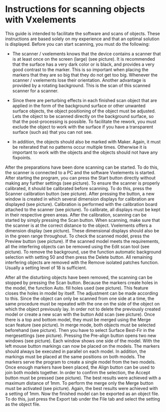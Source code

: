 # Instructions for scanning objects with Vxelements 

This guide is intended to facilitate the software and scans of objects. These instructions are based solely on my experience and that an optimal solution is displayed. Before you can start scanning, you must do the following: 

 * The scanner / vxelements knows that the device contains a scanner that is at least once on the screen (large) (see picture). It is recommended that the surface has a very dark color or is black, and provides a very good contrast to the marker. This is so important when placing the markers that they are so big that they do not get too big. Whenever the scanner / vxelements lose their orientation. Another advantage is provided by a rotating background. This is the scan of this scanned scanner for a scanner.

 * Since there are perturbing effects in each finished scan object that are applied in the form of the background surface or other unwanted surface objects, the object positioning of the object must be adjusted. Lets the object to be scanned directly on the background surface, so that the post-processing is possible. To facilitate the rework, you must exclude the object to work with the surface if you have a transparent surface (such as) that you can not see. 

 * In addition, the objects should also be marked with Maker. Again, it must be reiterated that no patterns occur multiple times. Otherwise it is important to work
with the objects and the objects should not have any fixpoints. 

After the preparations have been done scanning can be started. To do this, the scanner is connected to a PC and the software Vxelements is started. After starting the program, you can press the Start button directly without making any further settings (see picture).
To ensure the scanner is properly calibrated, it should be calibrated before scanning. To do this, press the Scanner calibration button (see picture). After pressing the button, a new window is created in which several dimension displays for calibration are displayed (see picture). Calibration is performed with the calibration board attached to the scanner (see picture). To calibrate, all displays must be kept in their respective green areas.
After the calibration, scanning can be started by simply pressing the Scan button. When scanning, make sure that the scanner is at the correct distance to the object. Vxelements offers a dimension display (see picture). These dimensional displays should also be in the green range throughout. To check the scanned model, press the Preview button (see picture).
If the scanned model meets the requirements, all the interfering objects can be removed using the Edit scan tool (see picture). To remove the background, use the function automatic background selection with setting 50 and then press the Delete button. All remaining interfering objects are removed with the Remove isolated patches function. Usually a setting level of 18 is sufficient.

After all the disturbing objects have been removed, the scanning can be stopped by pressing the Scan button. Because the markers create holes in the model, the function Auto. fill holes used (see picture). This feature closes the holes in model by itself. The adjustment can be made according to this. Since the object can only be scanned from one side at a time, the same procedure must be repeated with the one on the side of the object on which the object previously lay. In order not to delete the previously created model or create a new scan with the button Add scan (see picture). Once there is a top and bottom model, they must be merged using the Merge scan feature (see picture). In merge mode, both objects must be selected beforehand (see picture). Then you have to select Surface Best-Fir in the mergesettings (see picture). Pressing the Pre-align button opens two new windows (see picture). Each window shows one side of the model. With the left mouse button markings can now be placed on the models. The markers should always be executed in parallel on each model. In addition, the markings must be placed at the same positions on both models. The markers serve the program to create a single model from the two models. Once enough markers have been placed, the Align button can be used to join both models together. In order to confirm the selection, the Accept button must be pressed (see picture). The best results were achieved with a maximum distance of 1mm. To perform the merge only the Merge button must be activated (see picture). Again, the best results were achieved with a setting of 1mm. Now the finished model can be exported as an object file. To do this, just press the Export tab under the File tab and select the setting as the object file. 

